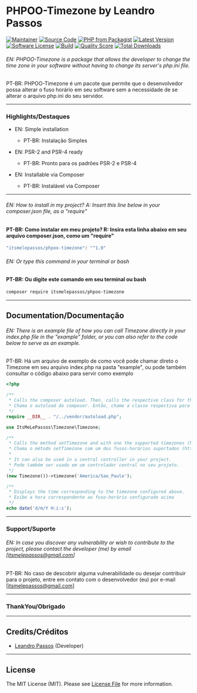 # PHPOO-Timezone by Leandro Passos

[![Maintainer](http://img.shields.io/badge/maintainer-@itsmelepassos-blue.svg?style=flat-square)](https://twitter.com/itsmelepassos)
[![Source Code](http://img.shields.io/badge/source-itsmelepassos/phpoo--timezone-blue.svg?style=flat-square)](https://github.com/itsmelepassos/phpoo-timezone)
[![PHP from Packagist](https://img.shields.io/packagist/php-v/itsmelepassos/phpo--timezone.svg?style=flat-square)](https://packagist.org/packages/itsmelepassos/phpoo-timezone)
[![Latest Version](https://img.shields.io/github/release/itsmelepassos/phpoo-timezone.svg?style=flat-square)](https://github.com/itsmelepassos/phpoo-timezone/releases)
[![Software License](https://img.shields.io/badge/license-MIT-brightgreen.svg?style=flat-square)](LICENSE)
[![Build](https://img.shields.io/scrutinizer/build/g/itsmelepassos/phpoo-timezone.svg?style=flat-square)](https://scrutinizer-ci.com/g/itsmelepassos/phpoo-timezone)
[![Quality Score](https://img.shields.io/scrutinizer/g/itsmelepassos/phpoo-timezone.svg?style=flat-square)](https://scrutinizer-ci.com/g/itsmelepassos/phpoo-timezone)
[![Total Downloads](https://img.shields.io/packagist/dt/itsmelepassos/phpoo-timezone.svg?style=flat-square)](https://packagist.org/packages/itsmelepassos/phpoo-timezone)

###### EN: PHPOO-Timezone is a package that allows the developer to change the time zone in your software without having to change its server's php.ini file.

PT-BR: PHPOO-Timezone é um pacote que permite que o desenvolvedor possa alterar o fuso horário em seu software sem a
necessidade de se alterar o arquivo php.ini do seu servidor.

---

### Highlights/Destaques

- EN: Simple installation
    - PT-BR: Instalação Simples


- EN: PSR-2 and PSR-4 ready
    - PT-BR: Pronto para os padrões PSR-2 e PSR-4


- EN: Installable via Composer
    - PT-BR: Instalável via Composer

---

###### EN: How to install in my project? A: Insert this line below in your composer.json file, as a "require"

#### PT-BR: Como instalar em meu projeto? R: Insira esta linha abaixo em seu arquivo composer.json, como um "require"

```bash
"itsmelepassos/phpoo-timezone": "^1.0"
```

###### EN: Or type this command in your terminal or bash

#### PT-BR: Ou digite este comando em seu terminal ou bash

```bash
composer require itsmelepassos/phpoo-timezone
```

---

## Documentation/Documentação

###### EN: There is an example file of how you can call Timezone directly in your index.php file in the "example" folder, or you can also refer to the code below to serve as an example.

PT-BR: Há um arquivo de exemplo de como você pode chamar direto o Timezone em seu arquivo index.php na pasta "example",
ou pode também consultar o código abaixo para servir como exemplo

```php
<?php

/**
 * Calls the composer autoload. Then, calls the respective class for the timezone.
 * Chama o autoload do composer. Então, chame a classe respectiva para o fuso-horário.
 */
require __DIR__ . "/../vendor/autoload.php";

use ItsMeLePassos\Timezone\Timezone;

/**
 * Calls the method setTimezone and with one the supported timezones (https://www.php.net/manual/en/timezones.php).
 * Chama o método setTimezone com um dos fusos-horários suportados (https://www.php.net/manual/en/timezones.php).
 *
 * It can also be used in a central controller in your project.
 * Pode também ser usado em um controlador central no seu projeto.
 */
(new Timezone())->timezone('America/Sao_Paulo');

/**
 * Displays the time corresponding to the timezone configured above.
 * Exibe a hora correspondente ao fuso-horário configurado acima
 */
echo date('d/m/Y H:i:s');
```

---

### Support/Suporte

###### EN: In case you discover any vulnerability or wish to contribute to the project, please contact the developer (me) by email [itsmelepassos@gmail.com]

PT-BR: No caso de descobrir alguma vulnerabilidade ou desejar contribuir para o projeto, entre em contato com o
desenvolvedor (eu) por e-mail [itsmelepassos@gmail.com]

---

### ThankYou/Obrigado

---

## Credits/Créditos

- [Leandro Passos](https://github.com/itsmelepassos) (Developer)

---

## License

The MIT License (MIT). Please see [License File](https://github.com/itsmelepassos/phpoo-timezone/blob/master/LICENSE)
for more information.